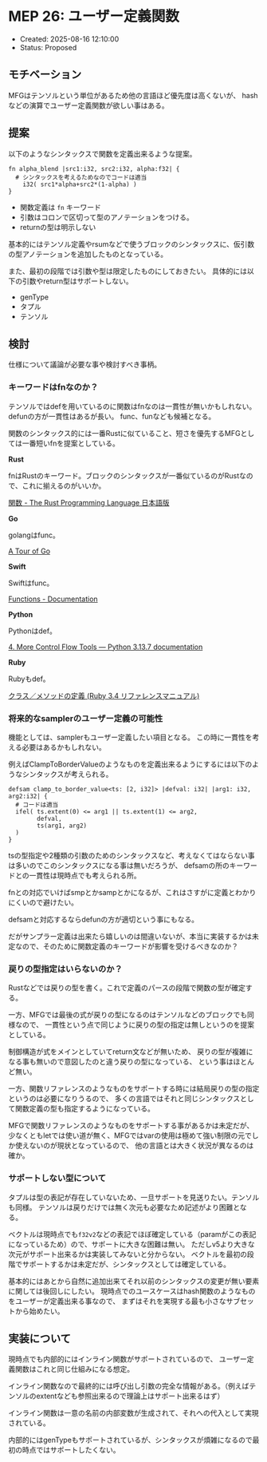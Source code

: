 # MEP 26: ユーザー定義関数

- Created: 2025-08-16 12:10:00
- Status: Proposed

## モチベーション

MFGはテンソルという単位があるため他の言語ほど優先度は高くないが、
hashなどの演算でユーザー定義関数が欲しい事はある。

## 提案

以下のようなシンタックスで関数を定義出来るような提案。

```
fn alpha_blend |src1:i32, src2:i32, alpha:f32| {
  # シンタックスを考えるためなのでコードは適当
	i32( src1*alpha+src2*(1-alpha) )
} 
```

- 関数定義は `fn` キーワード
- 引数はコロンで区切って型のアノテーションをつける。
- returnの型は明示しない

基本的にはテンソル定義やrsumなどで使うブロックのシンタックスに、仮引数の型アノテーションを追加したものとなっている。

また、最初の段階では引数や型は限定したものにしておきたい。
具体的には以下の引数やreturn型はサポートしない。

- genType
- タプル
- テンソル

## 検討

仕様について議論が必要な事や検討すべき事柄。

### キーワードはfnなのか？

テンソルではdefを用いているのに関数はfnなのは一貫性が無いかもしれない。defunの方が一貫性はあるが長い。
func、funなども候補となる。

関数のシンタックス的には一番Rustに似ていること、短さを優先するMFGとしては一番短いfnを提案としている。

**Rust**

fnはRustのキーワード。ブロックのシンタックスが一番似ているのがRustなので、これに揃えるのがいいか。

[関数 - The Rust Programming Language 日本語版](https://doc.rust-jp.rs/book-ja/ch03-03-how-functions-work.html)

**Go**

golangはfunc。

[A Tour of Go](https://go.dev/tour/basics/4)

**Swift**

Swiftはfunc。

[Functions - Documentation](https://docs.swift.org/swift-book/documentation/the-swift-programming-language/functions/)

**Python**

Pythonはdef。

[4. More Control Flow Tools — Python 3.13.7 documentation](https://docs.python.org/3/tutorial/controlflow.html#defining-functions)

**Ruby**

Rubyもdef。

[クラス／メソッドの定義 (Ruby 3.4 リファレンスマニュアル)](https://docs.ruby-lang.org/ja/latest/doc/spec=2fdef.html)

### 将来的なsamplerのユーザー定義の可能性

機能としては、samplerもユーザー定義したい項目となる。
この時に一貫性を考える必要はあるかもしれない。

例えばClampToBorderValueのようなものを定義出来るようにするには以下のようなシンタックスが考えられる。

```
defsam clamp_to_border_value<ts: [2, i32]> |defval: i32| |arg1: i32, arg2:i32| {
  # コードは適当
  ifel( ts.extent(0) <= arg1 || ts.extent(1) <= arg2,
        defval,
        ts(arg1, arg2)
  )
}
```

tsの型指定や2種類の引数のためのシンタックスなど、考えなくてはならない事は多いのでこのシンタックスになる事は無いだろうが、
defsamの所のキーワードとの一貫性は現時点でも考えられる所。

fnとの対応でいけばsmpとかsampとかになるが、これはさすがに定義とわかりにくいので避けたい。

defsamと対応するならdefunの方が適切という事にもなる。

だがサンプラー定義は出来たら嬉しいのは間違いないが、本当に実装するかは未定なので、そのために関数定義のキーワードが影響を受けるべきなのか？


### 戻りの型指定はいらないのか？

Rustなどでは戻りの型を書く。これで定義のパースの段階で関数の型が確定する。

一方、MFGでは最後の式が戻りの型になるのはテンソルなどのブロックでも同様なので、
一貫性という点で同じように戻りの型の指定は無しというのを提案としている。

制御構造が式をメインとしていてreturn文などが無いため、
戻りの型が複雑になる事も無いので意図したのと違う戻りの型になっている、
という事はほとんど無い。

一方、関数リファレンスのようなものをサポートする時には結局戻りの型の指定というのは必要になりうるので、
多くの言語ではそれと同じシンタックスとして関数定義の型も指定するようになっている。

MFGで関数リファレンスのようなものをサポートする事があるかは未定だが、
少なくともletでは使い道が無く、MFGではvarの使用は極めて強い制限の元でしか使えないのが現状となっているので、
他の言語とは大きく状況が異なるのは確か。

### サポートしない型について

タプルは型の表記が存在していないため、一旦サポートを見送りたい。テンソルも同様。
テンソルは戻りだけでは無く次元も必要なため記述がより困難となる。

ベクトルは現時点でも`f32v2`などの表記でほぼ確定している（paramがこの表記になっているため）ので、サポートに大きな困難は無い。
ただしv5より大きな次元がサポート出来るかは実装してみないと分からない。
ベクトルを最初の段階でサポートするかは未定だが、シンタックスとしては確定している。

基本的にはあとから自然に追加出来てそれ以前のシンタックスの変更が無い要素に関しては後回しにしたい。
現時点でのユースケースはhash関数のようなものをユーザーが定義出来る事なので、
まずはそれを実現する最も小さなサブセットから始めたい。

## 実装について

現時点でも内部的にはインライン関数がサポートされているので、
ユーザー定義関数はこれと同じ仕組みになる想定。

インライン関数なので最終的には呼び出し引数の完全な情報がある。（例えばテンソルのextentなども参照出来るので理論上はサポート出来るはず）

インライン関数は一意の名前の内部変数が生成されて、それへの代入として実現されている。

内部的にはgenTypeもサポートされているが、シンタックスが煩雑になるので最初の時点ではサポートしたくない。